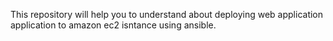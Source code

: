 This repository will help you to understand about deploying web application application to amazon ec2 isntance using ansible.
